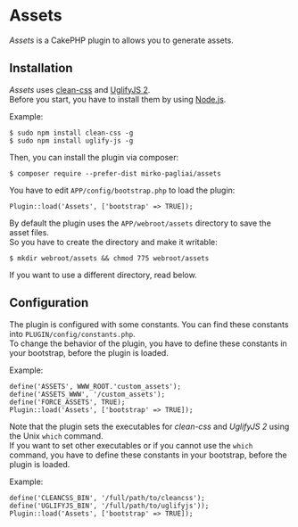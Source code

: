 # Assets
*Assets* is a CakePHP plugin to allows you to generate assets.

## Installation
*Assets* uses [clean-css](https://github.com/jakubpawlowicz/clean-css) and [UglifyJS 2](https://github.com/mishoo/UglifyJS2).  
Before you start, you have to install them by using [Node.js](https://nodejs.org).

Example:
	
	$ sudo npm install clean-css -g
	$ sudo npm install uglify-js -g

Then, you can install the plugin via composer:

    $ composer require --prefer-dist mirko-pagliai/assets
    
You have to edit `APP/config/bootstrap.php` to load the plugin:

    Plugin::load('Assets', ['bootstrap' => TRUE]);
    
By default the plugin uses the `APP/webroot/assets` directory to save the asset files.  
So you have to create the directory and make it writable:

    $ mkdir webroot/assets && chmod 775 webroot/assets

If you want to use a different directory, read below.

## Configuration
The plugin is configured with some constants. You can find these constants into `PLUGIN/config/constants.php`.  
To change the behavior of the plugin, you have to define these constants in your bootstrap, before the plugin is loaded.

Example:

    define('ASSETS', WWW_ROOT.'custom_assets');
	define('ASSETS_WWW', '/custom_assets');
    define('FORCE_ASSETS', TRUE);
    Plugin::load('Assets', ['bootstrap' => TRUE]);

Note that the plugin sets the executables for *clean-css* and *UglifyJS 2* using the Unix `which` command.  
If you want to set other executables or if you cannot use the `which` command, you have to define these constants in 
your bootstrap, before the plugin is loaded.

Example:

	define('CLEANCSS_BIN', '/full/path/to/cleancss');
	define('UGLIFYJS_BIN', '/full/path/to/uglifyjs'));
    Plugin::load('Assets', ['bootstrap' => TRUE]);